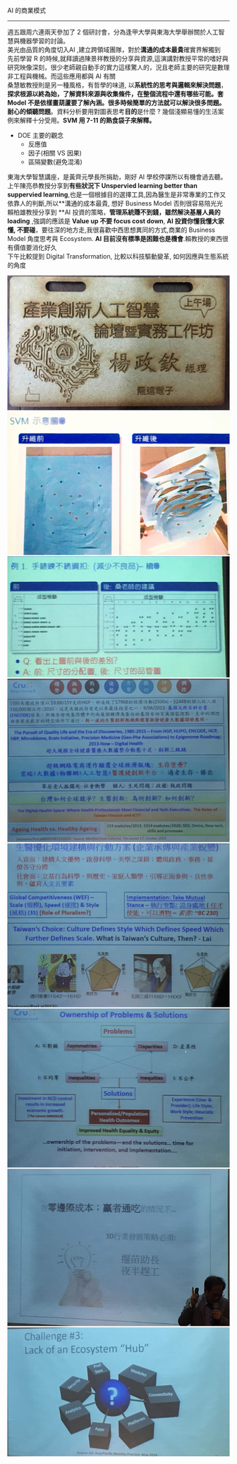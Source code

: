 AI 的商業模式

***

週五跟周六連兩天參加了 2 個研討會，分為逢甲大學與東海大學舉辦關於人工智慧與機器學習的討論。<br>美光由品質的角度切入AI ,建立跨領域團隊，對於**溝通的成本最貴**確實界解獨到<br>先前學習 R 的時候,就拜讀過陳景祥教授的分享與資源,這演講對教授平常的嗜好與研究映像深刻，很少老師親自動手的實力這樣驚人的，況且老師主要的研究是數理非工程與機械。而這些應用都與 AI 有關<br>桑慧敏教授則是另一種風格，有哲學的味道, 以**系統性的思考與邏輯來解決問題**，**探求根源以終為始，了解資料來源與收集條件，在整個流程中還有哪些可能。套 Model 不是依樣畫葫蘆要了解內涵。很多時候簡單的方法就可以解決很多問題。耐心的傾聽問題**。資料分析要用對圖表思考**目的**是什麼 ? 幾個淺顯易懂的生活案例來解釋十分受用。**SVM 用 7-11 的熟食袋子來解釋。**

+ DOE 主要的觀念
  + 反應值
  + 因子(相關 VS 因果)
  + 區隔變數(避免混淆)

東海大學智慧講座，是黃齊元學長所捐助，剛好 AI 學校停課所以有機會過去聽。<br>上午陳亮恭教授分享到**有些狀況下 Unspervied learning better than suppervied learning**,也是一個根據目的選擇工具,因為醫生是非常專業的工作又依靠人的判斷,所以**溝通的成本最貴, 想好 Business Model 否則很容易陪光光<br>賴柏雄教授分享到 **AI 投資的策略，**管理系統賺不到錢，雖然解決基層人員的 loading** ,強調的應該是 **Value up 不要 focus cost down**, **AI 投資你懂我懂大家懂, 不要碰**，要往深的地方走,我很喜歡中西思想異同的方式,商業的 Business Model 角度思考與 Ecosystem. **AI 目前沒有標準是困難也是機會**.賴教授的東西很有價值要消化好久<br>下午比較提到 Digital Transformation, 比較以科技驅動變革, 如何因應與生態系統的角度

![逢甲名牌每次都很漂亮](../img/工作坊.JPG)<br> ![SVM](../img/SVM_E3320.JPG)<br>![](../img/Distrubtion_3297.JPG)<br>![Value up](../img/Trand_3345.JPG)<br>![](../img/Cluter.JPG)<br>![](../img/Owner.JPG)<br>![](../img/Margain_E3387.JPG)<br>![](../img/Ecosystem_3375.JPG)